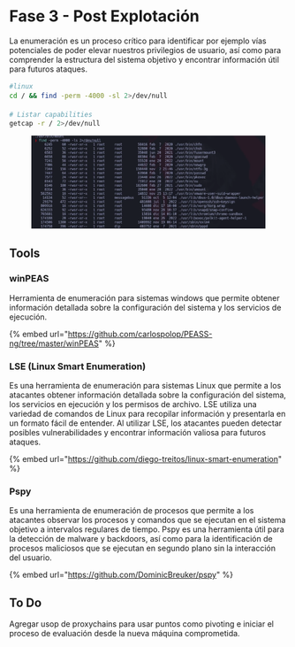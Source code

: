 # Fase 3 - Post Explotación

La enumeración es un proceso crítico para identificar por ejemplo vías potenciales de poder elevar nuestros privilegios de usuario, así como para comprender la estructura del sistema objetivo y encontrar información útil para futuros ataques.

```bash
#linux
cd / && find -perm -4000 -sl 2>/dev/null

# Listar capabilities
getcap -r / 2>/dev/null
```

<figure><img src="../.gitbook/assets/image (14).png" alt=""><figcaption></figcaption></figure>

## Tools

### winPEAS

Herramienta de enumeración para sistemas windows que permite obtener información detallada sobre la configuración del sistema y los servicios de ejecución.

{% embed url="https://github.com/carlospolop/PEASS-ng/tree/master/winPEAS" %}

### **LSE** (**Linux Smart Enumeration**)

Es una herramienta de enumeración para sistemas Linux que permite a los atacantes obtener información detallada sobre la configuración del sistema, los servicios en ejecución y los permisos de archivo. LSE utiliza una variedad de comandos de Linux para recopilar información y presentarla en un formato fácil de entender. Al utilizar LSE, los atacantes pueden detectar posibles vulnerabilidades y encontrar información valiosa para futuros ataques.

{% embed url="https://github.com/diego-treitos/linux-smart-enumeration" %}

### **Pspy**

Es una herramienta de enumeración de procesos que permite a los atacantes observar los procesos y comandos que se ejecutan en el sistema objetivo a intervalos regulares de tiempo. Pspy es una herramienta útil para la detección de malware y backdoors, así como para la identificación de procesos maliciosos que se ejecutan en segundo plano sin la interacción del usuario.

{% embed url="https://github.com/DominicBreuker/pspy" %}

## To Do

Agregar usop de proxychains para usar puntos como pivoting e iniciar el proceso de evaluación desde la nueva máquina comprometida.
